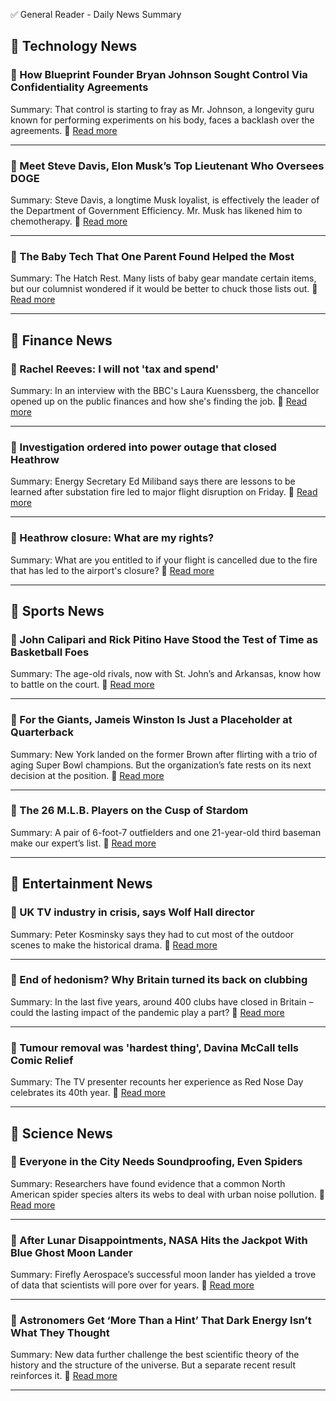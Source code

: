 ✅ General Reader - Daily News Summary

## 🔷 Technology News

### 📰 How Blueprint Founder Bryan Johnson Sought Control Via Confidentiality Agreements
Summary: That control is starting to fray as Mr. Johnson, a longevity guru known for performing experiments on his body, faces a backlash over the agreements.
🔗 [Read more](https://www.nytimes.com/2025/03/21/technology/bryan-johnson-blueprint-confidentiality-agreements.html)

--------------------------------------------------

### 📰 Meet Steve Davis, Elon Musk’s Top Lieutenant Who Oversees DOGE
Summary: Steve Davis, a longtime Musk loyalist, is effectively the leader of the Department of Government Efficiency. Mr. Musk has likened him to chemotherapy.
🔗 [Read more](https://www.nytimes.com/2025/03/20/technology/elon-musk-steve-davis-doge.html)

--------------------------------------------------

### 📰 The Baby Tech That One Parent Found Helped the Most
Summary: The Hatch Rest. Many lists of baby gear mandate certain items, but our columnist wondered if it would be better to chuck those lists out.
🔗 [Read more](https://www.nytimes.com/2025/03/19/technology/personaltech/baby-tech-gear-recommendations.html)

--------------------------------------------------

## 🔷 Finance News

### 📰 Rachel Reeves: I will not 'tax and spend'
Summary: In an interview with the BBC's Laura Kuenssberg, the chancellor opened up on the public finances and how she's finding the job.
🔗 [Read more](https://www.bbc.com/news/articles/c78eg7dp9ypo)

--------------------------------------------------

### 📰 Investigation ordered into power outage that closed Heathrow
Summary: Energy Secretary Ed Miliband says there are lessons to be learned after substation fire led to major flight disruption on Friday.
🔗 [Read more](https://www.bbc.com/news/articles/cgm1krkxrxgo)

--------------------------------------------------

### 📰 Heathrow closure: What are my rights?
Summary: What are you entitled to if your flight is cancelled due to the fire that has led to the airport's closure?
🔗 [Read more](https://www.bbc.com/news/articles/cwyde870y89o)

--------------------------------------------------

## 🔷 Sports News

### 📰 John Calipari and Rick Pitino Have Stood the Test of Time as Basketball Foes
Summary: The age-old rivals, now with St. John’s and Arkansas, know how to battle on the court.
🔗 [Read more](https://www.nytimes.com/athletic/6222319/2025/03/21/john-calipari-rick-pitino-march-madness-st-johns-arkansas/)

--------------------------------------------------

### 📰 For the Giants, Jameis Winston Is Just a Placeholder at Quarterback
Summary: New York landed on the former Brown after flirting with a trio of aging Super Bowl champions. But the organization’s fate rests on its next decision at the position.
🔗 [Read more](https://www.nytimes.com/athletic/6205320/2025/03/21/jameis-winston-giants-nfl-free-agency-nfl-draft/)

--------------------------------------------------

### 📰 The 26 M.L.B. Players on the Cusp of Stardom
Summary: A pair of 6-foot-7 outfielders and one 21-year-old third baseman make our expert’s list.
🔗 [Read more](https://www.nytimes.com/athletic/6219550/2025/03/21/mlb-breakout-predictions-2025/)

--------------------------------------------------

## 🔷 Entertainment News

### 📰 UK TV industry in crisis, says Wolf Hall director
Summary: Peter Kosminsky says they had to cut most of the outdoor scenes to make the historical drama.
🔗 [Read more](https://www.bbc.com/news/articles/c3w10816en3o)

--------------------------------------------------

### 📰 End of hedonism? Why Britain turned its back on clubbing
Summary: In the last five years, around 400 clubs have closed in Britain – could the lasting impact of the pandemic play a part?
🔗 [Read more](https://www.bbc.com/news/articles/czed9321l37o)

--------------------------------------------------

### 📰 Tumour removal was 'hardest thing', Davina McCall tells Comic Relief
Summary: The TV presenter recounts her experience as Red Nose Day celebrates its 40th year.
🔗 [Read more](https://www.bbc.com/news/articles/clyd58j2xg4o)

--------------------------------------------------

## 🔷 Science News

### 📰 Everyone in the City Needs Soundproofing, Even Spiders
Summary: Researchers have found evidence that a common North American spider species alters its webs to deal with urban noise pollution.
🔗 [Read more](https://www.nytimes.com/2025/03/22/science/spiders-webs-noise-pollution.html)

--------------------------------------------------

### 📰 After Lunar Disappointments, NASA Hits the Jackpot With Blue Ghost Moon Lander
Summary: Firefly Aerospace’s successful moon lander has yielded a trove of data that scientists will pore over for years.
🔗 [Read more](https://www.nytimes.com/2025/03/21/science/blue-ghost-moon-science.html)

--------------------------------------------------

### 📰 Astronomers Get ‘More Than a Hint’ That Dark Energy Isn’t What They Thought
Summary: New data further challenge the best scientific theory of the history and the structure of the universe. But a separate recent result reinforces it.
🔗 [Read more](https://www.nytimes.com/2025/03/19/science/space/astronomer-desi-dark-energy.html)

--------------------------------------------------

